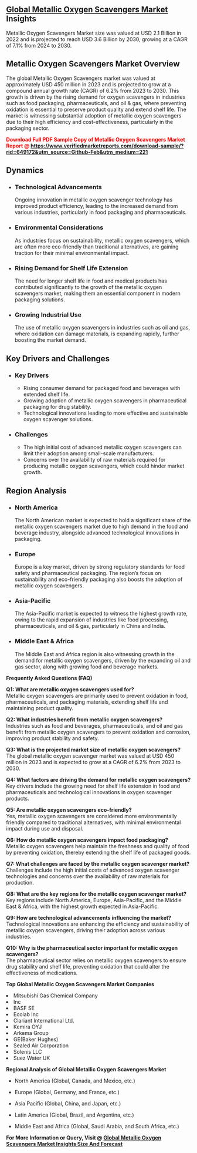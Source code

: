 <h2><a href="https://www.verifiedmarketreports.com/download-sample/?rid=649172&amp;utm_source=Github&amp;utm_medium=221" target="_blank">Global Metallic Oxygen Scavengers Market</a> Insights</h2><p>Metallic Oxygen Scavengers Market size was valued at USD 2.1 Billion in 2022 and is projected to reach USD 3.6 Billion by 2030, growing at a CAGR of 7.1% from 2024 to 2030.</p><p> <h2>Metallic Oxygen Scavengers Market Overview</h2> <p>The global Metallic Oxygen Scavengers market was valued at approximately USD 450 million in 2023 and is projected to grow at a compound annual growth rate (CAGR) of 6.2% from 2023 to 2030. This growth is driven by the rising demand for oxygen scavengers in industries such as food packaging, pharmaceuticals, and oil & gas, where preventing oxidation is essential to preserve product quality and extend shelf life. The market is witnessing substantial adoption of metallic oxygen scavengers due to their high efficiency and cost-effectiveness, particularly in the packaging sector.</p> <p><strong><p><span class=""><span style="color: #ff0000;"><strong>Download Full PDF Sample Copy of Metallic Oxygen Scavengers Market Report</strong> @ </span><a href="https://www.verifiedmarketreports.com/download-sample/?rid=649172&amp;utm_source=Github-Feb&amp;utm_medium=221" target="_blank">https://www.verifiedmarketreports.com/download-sample/?rid=649172&amp;utm_source=Github-Feb&amp;utm_medium=221</a></span></p></strong></p> <h2>Dynamics</h2> <ul> <li><h3>Technological Advancements</h3> Ongoing innovation in metallic oxygen scavenger technology has improved product efficiency, leading to the increased demand from various industries, particularly in food packaging and pharmaceuticals.</li> <li><h3>Environmental Considerations</h3> As industries focus on sustainability, metallic oxygen scavengers, which are often more eco-friendly than traditional alternatives, are gaining traction for their minimal environmental impact.</li> <li><h3>Rising Demand for Shelf Life Extension</h3> The need for longer shelf life in food and medical products has contributed significantly to the growth of the metallic oxygen scavengers market, making them an essential component in modern packaging solutions.</li> <li><h3>Growing Industrial Use</h3> The use of metallic oxygen scavengers in industries such as oil and gas, where oxidation can damage materials, is expanding rapidly, further boosting the market demand.</li> </ul> <h2>Key Drivers and Challenges</h2> <ul> <li><h3>Key Drivers</h3> <ul> <li>Rising consumer demand for packaged food and beverages with extended shelf life.</li> <li>Growing adoption of metallic oxygen scavengers in pharmaceutical packaging for drug stability.</li> <li>Technological innovations leading to more effective and sustainable oxygen scavenger solutions.</li> </ul> </li> <li><h3>Challenges</h3> <ul> <li>The high initial cost of advanced metallic oxygen scavengers can limit their adoption among small-scale manufacturers.</li> <li>Concerns over the availability of raw materials required for producing metallic oxygen scavengers, which could hinder market growth.</li> </ul> </li> </ul> <h2>Region Analysis</h2> <ul> <li><h3>North America</h3> The North American market is expected to hold a significant share of the metallic oxygen scavengers market due to high demand in the food and beverage industry, alongside advanced technological innovations in packaging.</li> <li><h3>Europe</h3> Europe is a key market, driven by strong regulatory standards for food safety and pharmaceutical packaging. The region’s focus on sustainability and eco-friendly packaging also boosts the adoption of metallic oxygen scavengers.</li> <li><h3>Asia-Pacific</h3> The Asia-Pacific market is expected to witness the highest growth rate, owing to the rapid expansion of industries like food processing, pharmaceuticals, and oil & gas, particularly in China and India.</li> <li><h3>Middle East & Africa</h3> The Middle East and Africa region is also witnessing growth in the demand for metallic oxygen scavengers, driven by the expanding oil and gas sector, along with growing food and beverage markets.</li> </ul> <p><strong>Frequently Asked Questions (FAQ)</strong></p> <p><strong>Q1: What are metallic oxygen scavengers used for?</strong><br> Metallic oxygen scavengers are primarily used to prevent oxidation in food, pharmaceuticals, and packaging materials, extending shelf life and maintaining product quality.</p> <p><strong>Q2: What industries benefit from metallic oxygen scavengers?</strong><br> Industries such as food and beverages, pharmaceuticals, and oil and gas benefit from metallic oxygen scavengers to prevent oxidation and corrosion, improving product stability and safety.</p> <p><strong>Q3: What is the projected market size of metallic oxygen scavengers?</strong><br> The global metallic oxygen scavenger market was valued at USD 450 million in 2023 and is expected to grow at a CAGR of 6.2% from 2023 to 2030.</p> <p><strong>Q4: What factors are driving the demand for metallic oxygen scavengers?</strong><br> Key drivers include the growing need for shelf life extension in food and pharmaceuticals and technological innovations in oxygen scavenger products.</p> <p><strong>Q5: Are metallic oxygen scavengers eco-friendly?</strong><br> Yes, metallic oxygen scavengers are considered more environmentally friendly compared to traditional alternatives, with minimal environmental impact during use and disposal.</p> <p><strong>Q6: How do metallic oxygen scavengers impact food packaging?</strong><br> Metallic oxygen scavengers help maintain the freshness and quality of food by preventing oxidation, thereby extending the shelf life of packaged goods.</p> <p><strong>Q7: What challenges are faced by the metallic oxygen scavenger market?</strong><br> Challenges include the high initial costs of advanced oxygen scavenger technologies and concerns over the availability of raw materials for production.</p> <p><strong>Q8: What are the key regions for the metallic oxygen scavenger market?</strong><br> Key regions include North America, Europe, Asia-Pacific, and the Middle East & Africa, with the highest growth expected in Asia-Pacific.</p> <p><strong>Q9: How are technological advancements influencing the market?</strong><br> Technological innovations are enhancing the efficiency and sustainability of metallic oxygen scavengers, driving their adoption across various industries.</p> <p><strong>Q10: Why is the pharmaceutical sector important for metallic oxygen scavengers?</strong><br> The pharmaceutical sector relies on metallic oxygen scavengers to ensure drug stability and shelf life, preventing oxidation that could alter the effectiveness of medications.</p> </p><p><strong>Top Global Metallic Oxygen Scavengers Market Companies</strong></p><div data-test-id=""><p><li>Mitsubishi Gas Chemical Company</li><li> Inc</li><li> BASF SE</li><li> Ecolab Inc</li><li> Clariant International Ltd.</li><li> Kemira OYJ</li><li> Arkema Group</li><li> GE(Baker Hughes)</li><li> Sealed Air Corporation</li><li> Solenis LLC</li><li> Suez Water UK</li></p><div><strong>Regional Analysis of&nbsp;Global Metallic Oxygen Scavengers Market</strong></div><ul><li dir="ltr"><p dir="ltr">North America&nbsp;(Global, Canada, and Mexico, etc.)</p></li><li dir="ltr"><p dir="ltr">Europe (Global, Germany, and France, etc.)</p></li><li dir="ltr"><p dir="ltr">Asia Pacific&nbsp;(Global, China, and Japan, etc.)</p></li><li dir="ltr"><p dir="ltr">Latin America&nbsp;(Global, Brazil, and Argentina, etc.)</p></li><li dir="ltr">Middle East and Africa&nbsp;(Global, Saudi Arabia, and South Africa, etc.)</li></ul><p><strong>For More Information or Query, Visit @&nbsp;</strong><strong><a href="https://www.verifiedmarketreports.com/product/metallic-oxygen-scavengers-market/?utm_source=Github&amp;utm_medium=221" target="_blank">Global Metallic Oxygen Scavengers Market Insights Size And Forecast</a></strong></p></div>

